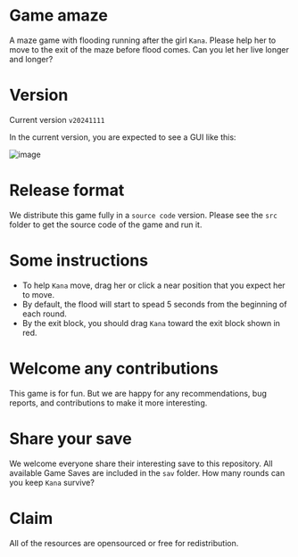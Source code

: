 # Game amaze
A maze game with flooding running after the girl `Kana`. Please help her to move to the exit of the maze before flood comes. Can you let her live longer and longer?


# Version
Current version `v20241111`

In the current version, you are expected to see a GUI like this:

![image](https://github.com/user-attachments/assets/d8b0135a-6a32-46ae-a2c1-1a711a4390ab)


# Release format
We distribute this game fully in a `source code` version. Please see the `src` folder to get the source code of the game and run it.


# Some instructions
- To help `Kana` move, drag her or click a near position that you expect her to move.
- By default, the flood will start to spead 5 seconds from the beginning of each round.
- By the exit block, you should drag `Kana` toward the exit block shown in red.


# Welcome any contributions
This game is for fun. But we are happy for any recommendations, bug reports, and contributions to make it more interesting.


# Share your save
We welcome everyone share their interesting save to this repository. All available Game Saves are included in the `sav` folder. How many rounds can you keep `Kana` survive?


# Claim
All of the resources are opensourced or free for redistribution.

